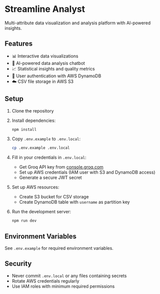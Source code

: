 # Streamline Analyst

Multi-attribute data visualization and analysis platform with AI-powered insights.

## Features

- 📊 Interactive data visualizations
- 🤖 AI-powered data analysis chatbot
- 📈 Statistical insights and quality metrics
- 🔐 User authentication with AWS DynamoDB
- ☁️ CSV file storage in AWS S3

## Setup

1. Clone the repository
2. Install dependencies:
   ```bash
   npm install
   ```

3. Copy `.env.example` to `.env.local`:
   ```bash
   cp .env.example .env.local
   ```

4. Fill in your credentials in `.env.local`:
   - Get Groq API key from [console.groq.com](https://console.groq.com)
   - Set up AWS credentials (IAM user with S3 and DynamoDB access)
   - Generate a secure JWT secret

5. Set up AWS resources:
   - Create S3 bucket for CSV storage
   - Create DynamoDB table with `username` as partition key

6. Run the development server:
   ```bash
   npm run dev
   ```

## Environment Variables

See `.env.example` for required environment variables.

## Security

- Never commit `.env.local` or any files containing secrets
- Rotate AWS credentials regularly
- Use IAM roles with minimum required permissions
